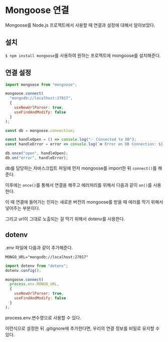 # Mongoose 연결

Mongoose를 Node.js 프로젝트에서 사용할 때 연결과 설정에 대해서 알아보았다.

## 설치

`$ npm install mongoose`를 사용하여 원하는 프로젝트에 mongoose를 설치해준다.

## 연결 설정

```js
import mongoose from "mongoose";

mongoose.connect(
  "mongodb://localhost:27017",
  {
    useNewUrlParser: true,
    useFindAndModify: false
  }
);

const db = mongoose.connection;

const handleOpen = () => console.log("✅ Connected to DB");
const handleError = error => console.log(`❌ Error on DB Connection: ${error}`);

db.once("open", handleOpen);
db.on("error", handleError);
```

db를 담당하는 자바스크립트 파일에 먼저 mongoose를 import한 뒤 `connect()`를 해준다.

이후에는 `once()`를 통해서 연결을 해주고 에러처리를 위해서 다음과 같이 `on()`를 사용한다.

이 때 연결에 들어가는 인자는 새로운 버전의 mongoose를 받을 때 에러를 막기 위해서 넣어주는 부분이다.

그리고 url이 그대로 노출되는 걸 막기 위해서 dotenv를 사용한다.

## dotenv

.env 파일에 다음과 같이 추가해준다.

```
MONGO_URL="mongodb://localhost:27017"
```

```js
import dotenv from "dotenv";
dotenv.config();

mongoose.connect(
  process.env.MONGO_URL,
  {
    useNewUrlParser: true,
    useFindAndModify: false
  }
);
```

process.env.변수명으로 사용할 수 있다.

이런식으로 설정한 뒤 .gitignore에 추가한다면, 우리의 연결 정보를 비밀로 유지할 수 있다.